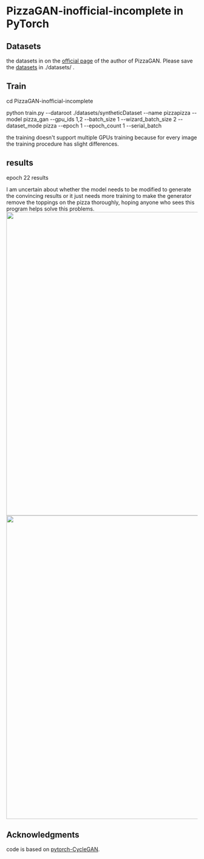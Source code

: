 
<br><br><br>

# PizzaGAN-inofficial-incomplete in PyTorch
## Datasets
the datasets in on the [official page](https://github.com/junyanz/pytorch-CycleGAN-and-pix2pix) of the author of PizzaGAN. Please save the [datasets](http://pizzagan.csail.mit.edu/pizzaGANsyntheticdata.zip) in ./datasets/ .

## Train
cd PizzaGAN-inofficial-incomplete

python train.py --dataroot ./datasets/syntheticDataset --name pizzapizza --model pizza_gan --gpu_ids 1,2 --batch_size 1 --wizard_batch_size 2 --dataset_mode pizza --epoch 1 --epoch_count 1 --serial_batch 

the training doesn't support multiple GPUs training because for every image the training procedure has slight differences.

## results
epoch 22 results

I am uncertain about whether the model needs to be modified to generate the convincing results or it just needs more training to make the generator remove the toppings on the pizza thoroughly, hoping anyone who sees this program helps solve this problems.
<img src="https://raw.githubusercontent.com/huangrt01/PizzaGAN-inofficial-incomplete/master/imgs/epoch22img.jpg" width="800"/>
<img src="https://raw.githubusercontent.com/huangrt01/PizzaGAN-inofficial-incomplete/master/imgs/epoch22img4.jpg" width="800"/>



## Acknowledgments
code is based on [pytorch-CycleGAN](https://github.com/junyanz/pytorch-CycleGAN-and-pix2pix).
